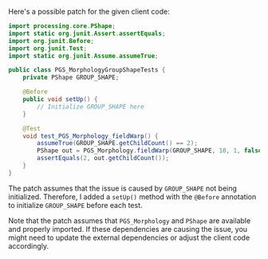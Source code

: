 Here's a possible patch for the given client code:

```java
import processing.core.PShape;
import static org.junit.Assert.assertEquals;
import org.junit.Before;
import org.junit.Test;
import static org.junit.Assume.assumeTrue;

public class PGS_MorphologyGroupShapeTests {
    private PShape GROUP_SHAPE;

    @Before
    public void setUp() {
        // Initialize GROUP_SHAPE here
    }

    @Test
    void test_PGS_Morphology_fieldWarp() {
        assumeTrue(GROUP_SHAPE.getChildCount() == 2);
        PShape out = PGS_Morphology.fieldWarp(GROUP_SHAPE, 10, 1, false);
        assertEquals(2, out.getChildCount());
    }
}
```

The patch assumes that the issue is caused by `GROUP_SHAPE` not being initialized. Therefore, I added a `setUp()` method with the `@Before` annotation to initialize `GROUP_SHAPE` before each test.

Note that the patch assumes that `PGS_Morphology` and `PShape` are available and properly imported. If these dependencies are causing the issue, you might need to update the external dependencies or adjust the client code accordingly.